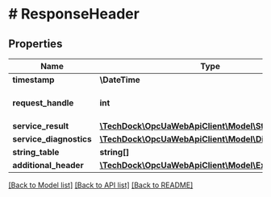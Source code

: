# # ResponseHeader

## Properties

Name | Type | Description | Notes
------------ | ------------- | ------------- | -------------
**timestamp** | **\DateTime** |  | [optional]
**request_handle** | **int** |  | [optional] [default to 0]
**service_result** | [**\TechDock\OpcUaWebApiClient\Model\StatusCode**](StatusCode.md) |  | [optional]
**service_diagnostics** | [**\TechDock\OpcUaWebApiClient\Model\DiagnosticInfo**](DiagnosticInfo.md) |  | [optional]
**string_table** | **string[]** |  | [optional]
**additional_header** | [**\TechDock\OpcUaWebApiClient\Model\ExtensionObject**](ExtensionObject.md) |  | [optional]

[[Back to Model list]](../../README.md#models) [[Back to API list]](../../README.md#endpoints) [[Back to README]](../../README.md)
